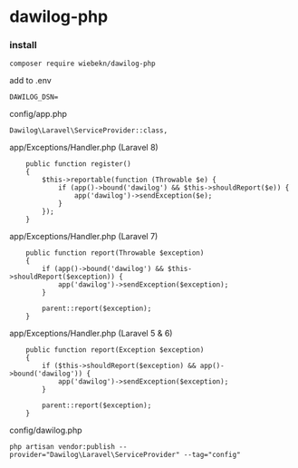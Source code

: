 # dawilog-php

### install
```
composer require wiebekn/dawilog-php
```

add to .env
```
DAWILOG_DSN=
```

config/app.php
```
Dawilog\Laravel\ServiceProvider::class,
```

app/Exceptions/Handler.php (Laravel 8)
```
    public function register()
    {
        $this->reportable(function (Throwable $e) {
            if (app()->bound('dawilog') && $this->shouldReport($e)) {
                app('dawilog')->sendException($e);
            }
        });
    }
```

app/Exceptions/Handler.php (Laravel 7)
```
    public function report(Throwable $exception)
    {
        if (app()->bound('dawilog') && $this->shouldReport($exception)) {
            app('dawilog')->sendException($exception);
        }

        parent::report($exception);
    }
```
app/Exceptions/Handler.php (Laravel 5 & 6)
```
    public function report(Exception $exception)
    {
        if ($this->shouldReport($exception) && app()->bound('dawilog')) {
            app('dawilog')->sendException($exception);
        }
    
        parent::report($exception);
    }
```


config/dawilog.php
```
php artisan vendor:publish --provider="Dawilog\Laravel\ServiceProvider" --tag="config"
```